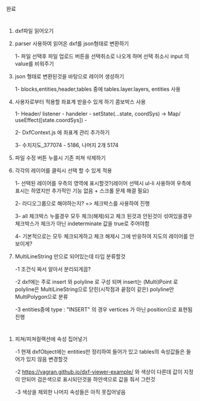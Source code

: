 완료

#

1. dxf파일 읽어오기

2. parser 사용하여 읽어온 dxf를 json형태로 변환하기

   1- 파일 선택후 파일 업로드 버튼을 선택취소로 나오게 하며 선택 취소시 input 의 value를 비워주기

3. json 형태로 변환된것을 바탕으로 레이어 생성하기

   1- blocks,entities,header,tables 중에 tables.layer.layers, entities 사용

4. 사용자로부터 적용할 좌표계 받을수 있게 하기 콤보박스 사용

   1- Header/ listener - handeler - setState(...state, coordSys) ->
   Map/ useEffect([state.coordSys]) -

   2- DxfContext.js 에 좌표계 관리 추가하기

   3- 수치지도\_377074 - 5186, 나머지 2개 5174

5. 파일 수정 버튼 누를시 기존 피쳐 삭제하기

6. 각각의 레이어를 클릭시 선택 할 수 있게 적용

   1- 선택된 레이어를 우측의 영역에 표시할것?(레이어 선택시 ul-li 사용하여 우측에 표시는 하였지만 추가적인 기능 없음 + 스크롤 문제 해결 필요)

   2- 라디오그룹으로 해야하는지? => 체크박스를 사용하여 진행

   3- all 체크박스 누를경우 모두 체크(해제)되고 체크 된것과 안된것이 섞여있을경우 체크박스가 체크가 아닌 indeterminate 값을 true로 주어야함

   4- 기본적으로는 모두 체크되게하고 체크 해제시 그에 반응하여 지도의 레이어를 안보이게?

7. MultiLineString 만으로 되어있는데 타입 분류할것

   -1 조건식 짜서 알아서 분리되게끔?

   -2 dxf에는 주로 insert 와 polyline 로 구성 되며 insert는 (Multi)Point 로 polyline은 MultiLineString으로 닫힌(시작점과 끝점이 같은) polyline만 MultiPolygon으로 분류

   -3 entities중에 type : "INSERT" 의 경우 vertices 가 아닌 position으로 표현됨
   진행

#

1. 피쳐/피쳐컬랙션에 속성 집어넣기

   -1 현재 dxfObject에는 entities만 정리하여 들어가 있고 tables의 속성값들은 들어가 있지 않음 변경할것

   -2 https://vagran.github.io/dxf-viewer-example/ 와 색상이 다른데 값이 지정이 안되어 검은색으로 표시되던것을 하얀색으로 값을 줘서 그런것

   -3 색상을 제외한 나머지 속성들은 아직 못집어넣음

#


